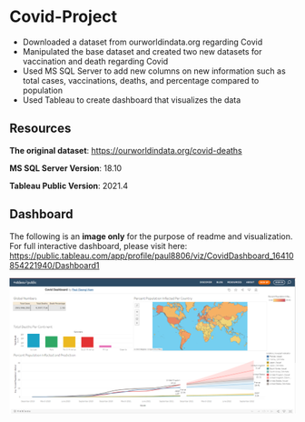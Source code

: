# Covid-Project
- Downloaded a dataset from ourworldindata.org regarding Covid
- Manipulated the base dataset and created two new datasets for vaccination and death regarding Covid
- Used MS SQL Server to add new columns on new information such as total cases, vaccinations, deaths, and percentage compared to population
- Used Tableau to create dashboard that visualizes the data

## Resources

**The original dataset**: https://ourworldindata.org/covid-deaths

**MS SQL Server Version**: 18.10

**Tableau Public Version**: 2021.4

## Dashboard

The following is an **image only** for the purpose of readme and visualization. For full interactive dashboard, please visit here: https://public.tableau.com/app/profile/paul8806/viz/CovidDashboard_16410854221940/Dashboard1

![github-small](https://github.com/SNamStar/Covid-Project/blob/main/tableau%20image.PNG)

